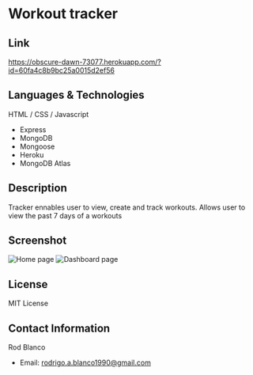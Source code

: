 # Workout tracker

## Link
https://obscure-dawn-73077.herokuapp.com/?id=60fa4c8b9bc25a0015d2ef56

## Languages & Technologies
 HTML / CSS / Javascript
* Express 
* MongoDB
* Mongoose 
* Heroku 
* MongoDB Atlas


## Description
Tracker ennables user to view, create and track workouts. Allows user to view the past 7 days of a workouts

## Screenshot
<img src="public/assets/images/workout-home.png" alt="Home page">
<img src="public/assets/images/workout-dashbaord.png" alt="Dashboard page">



## License
MIT License

## Contact Information
Rod Blanco
* Email: <rodrigo.a.blanco1990@gmail.com>
